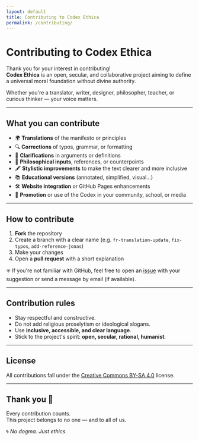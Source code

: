 ```yaml
---
layout: default
title: Contributing to Codex Ethica
permalink: /contributing/
---
```


# Contributing to Codex Ethica

Thank you for your interest in contributing!  
**Codex Ethica** is an open, secular, and collaborative project aiming to define a universal moral foundation without divine authority.

Whether you're a translator, writer, designer, philosopher, teacher, or curious thinker — your voice matters.

---

## What you can contribute

- 🌍 **Translations** of the manifesto or principles
- 🔍 **Corrections** of typos, grammar, or formatting
- 💬 **Clarifications** in arguments or definitions
- 🧠 **Philosophical inputs**, references, or counterpoints
- 🖋️ **Stylistic improvements** to make the text clearer and more inclusive
- 📚 **Educational versions** (annotated, simplified, visual…)
- 🛠️ **Website integration** or GitHub Pages enhancements
- 📢 **Promotion** or use of the Codex in your community, school, or media

---

## How to contribute

1. **Fork** the repository
2. Create a branch with a clear name (e.g. `fr-translation-update`, `fix-typos`, `add-reference-jonas`)
3. Make your changes
4. Open a **pull request** with a short explanation

✳️ If you're not familiar with GitHub, feel free to open an [issue](https://github.com/your-repo/issues) with your suggestion or send a message by email (if available).

---

## Contribution rules

- Stay respectful and constructive.
- Do not add religious proselytism or ideological slogans.
- Use **inclusive, accessible, and clear language**.
- Stick to the project's spirit: **open, secular, rational, humanist**.

---

## License

All contributions fall under the [Creative Commons BY-SA 4.0](LICENSE.txt) license.

---

## Thank you 🙏

Every contribution counts.  
This project belongs to no one — and to all of us.

🌀 *No dogma. Just ethics.*